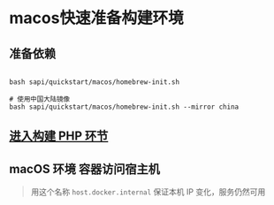 # macos快速准备构建环境

## 准备依赖
```shell

bash sapi/quickstart/macos/homebrew-init.sh

# 使用中国大陆镜像
bash sapi/quickstart/macos/homebrew-init.sh --mirror china

```

## [进入构建 PHP 环节](../README.md#构建依赖库-构建swoole-打包)


## macOS 环境 容器访问宿主机
> 用这个名称 `host.docker.internal` 保证本机 IP 变化，服务仍然可用
